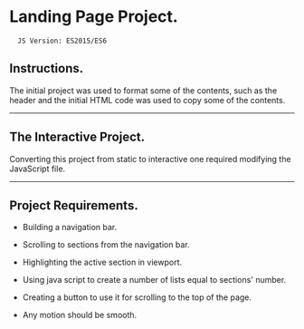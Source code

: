 # Landing Page Project.

      JS Version: ES2015/ES6



## Instructions.

The initial project was used to format some of the contents, such as the header and the initial HTML code was used to copy some of the contents.

---

## The Interactive Project.
 Converting this project from static to interactive one required modifying the JavaScript file.

---

## Project Requirements.

- Building a navigation bar.

- Scrolling to sections from the navigation bar.

* Highlighting the active section in viewport.

- Using java script to create a number of lists equal to sections' number.

- Creating a button to use it for scrolling to the top of the page.

- Any motion should be smooth.
 

